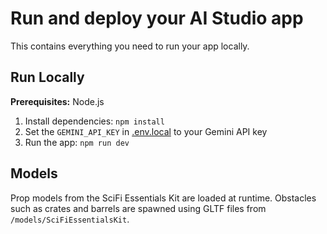 # Run and deploy your AI Studio app

This contains everything you need to run your app locally.

## Run Locally

**Prerequisites:**  Node.js


1. Install dependencies:
   `npm install`
2. Set the `GEMINI_API_KEY` in [.env.local](.env.local) to your Gemini API key
3. Run the app:
   `npm run dev`

## Models

Prop models from the SciFi Essentials Kit are loaded at runtime. Obstacles such
as crates and barrels are spawned using GLTF files from `/models/SciFiEssentialsKit`.
